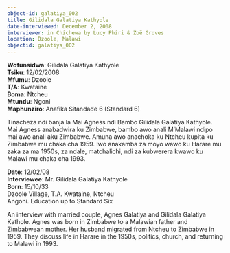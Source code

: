 ```yaml
---
object-id: galatiya_002
title: Gilidala Galatiya Kathyole
date-interviewed: December 2, 2008
interviewer: in Chichewa by Lucy Phiri & Zoë Groves
location: Dzoole, Malawi
objectid: galatiya_002
---
```

<div class="lang-content chichewa" markdown="1">

**Wofunsidwa**: Gilidala Galatiya Kathyole<br>
**Tsiku**: 12/02/2008<br>
**Mfumu**: Dzoole<br>
**T/A**: Kwataine<br>
**Boma**: Ntcheu<br>
**Mtundu**: Ngoni<br>
**Maphunziro**: Anafika Sitandade 6 (Standard 6)

Tinacheza ndi banja la Mai Agness ndi Bambo Gilidala Galatiya Kathyole. Mai Agness anabadwira ku Zimbabwe, bambo awo anali M’Malawi ndipo mai awo anali aku Zimbabwe. Amuna awo anachoka ku Ntcheu kupita ku Zimbabwe mu chaka cha 1959. Iwo anakamba za moyo wawo ku Harare mu zaka za ma 1950s, za ndale, matchalichi, ndi za kubwerera kwawo ku Malawi mu chaka cha 1993.
</div>
<div class="lang-content english" markdown="1">

**Date**: 12/02/08<br>
**Interviewee**: Mr. Gilidala Galatiya Kathyole<br>
**Born**: 15/10/33<br>
Dzoole Village, T.A. Kwataine, Ntcheu<br>
Angoni. Education up to Standard Six

An interview with married couple, Agnes Galatiya and Gilidala Galatiya Kathole. Agnes was born in Zimbabwe to a Malawian father and Zimbabwean mother. Her husband migrated from Ntcheu to Zimbabwe in 1959. They discuss life in Harare in the 1950s, politics, church, and returning to Malawi in 1993.
</div>
